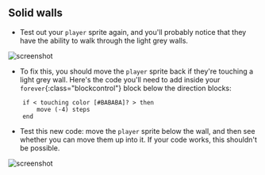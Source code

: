 ## Solid walls

+ Test out your `player` sprite again, and you'll probably notice that they have the ability to walk through the light grey walls.

![screenshot](images/world-walls.png)

+ To fix this, you should move the `player` sprite back if they're touching a light grey wall. Here's the code you'll need to add inside your `forever`{:class="blockcontrol"} block below the direction blocks:

```blocks
	if < touching color [#BABABA]? > then
		move (-4) steps
	end
```

+ Test this new code: move the `player` sprite below the wall, and then see whether you can move them up into it. If your code works, this shouldn't be possible.

![screenshot](images/world-walls-test.png)
